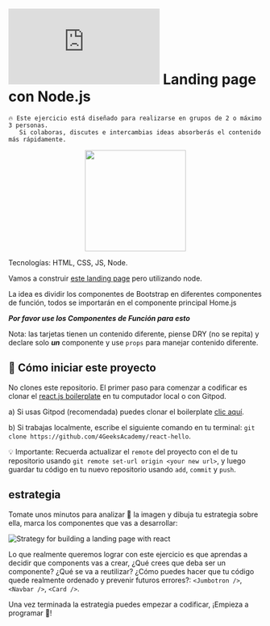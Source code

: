 # ![alt text](https://assets.breatheco.de/apis/img/images.php?blob&random&cat=icon&tags=breathecode,32) Landing page con Node.js

```
🔥 Este ejercicio está diseñado para realizarse en grupos de 2 o máximo 3 personas.
   Si colaboras, discutes e intercambias ideas absorberás el contenido más rápidamente.
```

<p align="center">
  <img height="200" src="https://github.com/breatheco-de/exercise-landing-page-with-react/blob/master/preview.gif?raw=true" />
</p>

Tecnologías: HTML, CSS, JS, Node.

Vamos a construir [este landing page](https://blackrockdigital.github.io/startbootstrap-heroic-features/) pero utilizando node.

La idea es dividir los componentes de Bootstrap en diferentes componentes de función, todos se importarán en el componente principal Home.js

***Por favor use los Componentes de Función para esto***

Nota: las tarjetas tienen un contenido diferente, piense DRY (no se repita) y declare solo ***un*** componente y use ```props``` para manejar contenido diferente.


## 🌱  Cómo iniciar este proyecto

No clones este repositorio. El primer paso para comenzar a codificar es clonar el [react.js boilerplate](https://github.com/4GeeksAcademy/react-hello) en tu computador local o con Gitpod.

a) Si usas Gitpod (recomendada) puedes clonar el boilerplate [clic aquí](https://gitpod.io#https://github.com/4GeeksAcademy/react-hello).

b) Si trabajas localmente, escribe el siguiente comando en tu terminal: `git clone https://github.com/4GeeksAcademy/react-hello`.

💡 Importante: Recuerda actualizar el `remote` del proyecto con el de tu repositorio usando `git remote set-url origin <your new url>`, y luego guardar tu código en tu nuevo repositorio usando `add`, `commit` y `push`.


## estrategia

Tomate unos minutos para analizar 🤯 la imagen y dibuja tu estrategia sobre ella, marca los componentes que vas a desarrollar:

![Strategy for building a landing page with react](https://github.com/breatheco-de/exercise-landing-page-with-react/blob/master/strategy.gif?raw=true)

Lo que realmente queremos lograr con este ejercicio es que aprendas a decidir que components vas a crear, ¿Qué crees que deba ser un componente? ¿Qué se va a reutilizar? ¿Cómo puedes hacer que tu código quede realmente ordenado y prevenir futuros errores?: `<Jumbotron />`, `<Navbar />`, `<Card />`.

Una vez terminada la estrategia puedes empezar a codificar, 
¡Empieza a programar 🎊!